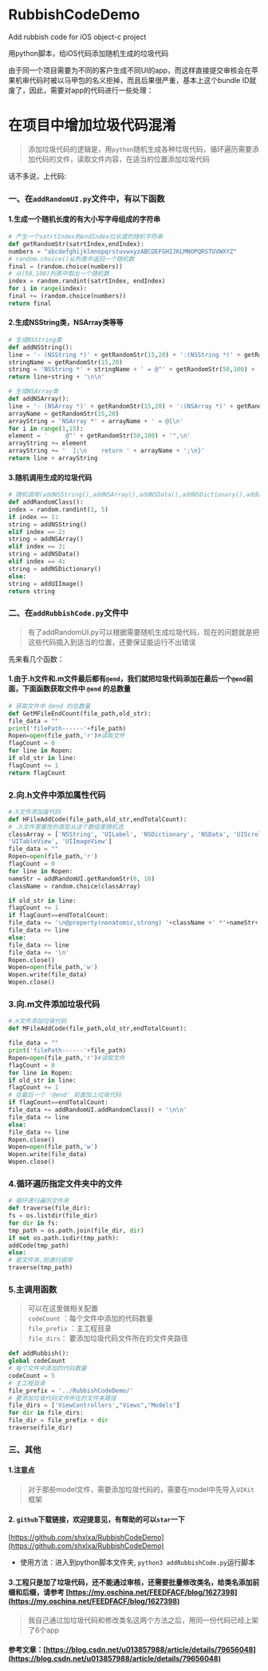 # RubbishCodeDemo
Add rubbish code for iOS object-c project

用python脚本，给iOS代码添加随机生成的垃圾代码

由于同一个项目需要为不同的客户生成不同UI的app，而这样直接提交审核会在苹果机审代码时被以马甲包的名义拒掉，而且后果很严重，基本上这个bundle ID就废了，因此，需要对app的代码进行一些处理：
# 在项目中增加垃圾代码混淆

>添加垃圾代码的逻辑是，用`python`随机生成各种垃圾代码，循环遍历需要添加代码的文件，读取文件内容，在适当的位置添加垃圾代码

话不多说，上代码:
### 一、在`addRandomUI.py`文件中，有以下函数
#### 1.生成一个随机长度的有大小写字母组成的字符串
```python
# 产生一个satrtIndex到endIndex位长度的随机字符串
def getRandomStr(satrtIndex,endIndex):
numbers = "abcdefghijklmnopqrstuvwxyzABCDEFGHIJKLMNOPQRSTUVWXYZ"
# random.choice()从列表中返回一个随机数
final = (random.choice(numbers))
# 从(50,100)列表中取出一个随机数
index = random.randint(satrtIndex, endIndex)
for i in range(index):
final += (random.choice(numbers))
return final
```
#### 2.生成NSString类，NSArray类等等
```python
# 生成NSString类
def addNSString():
line = '- (NSString *)' + getRandomStr(15,20) + ':(NSString *)' + getRandomStr(15,20) + ' {\n   '
stringName = getRandomStr(15,20)
string = 'NSString *' + stringName + ' = @"' + getRandomStr(50,100) + '";\n   return '+ stringName + ';\n}'
return line+string + '\n\n'

# 生成NSArray类
def addNSArray():
line = '- (NSArray *)' + getRandomStr(15,20) + ':(NSArray *)' + getRandomStr(15,20) + ' {\n   '
arrayName = getRandomStr(15,20)
arrayString = 'NSArray *' + arrayName + ' = @[\n'
for i in range(1,15):
element = '     @"' + getRandomStr(50,100) + '",\n'
arrayString += element
arrayString += '  ];\n    return ' + arrayName + ';\n}'
return line + arrayString
```

#### 3.随机调用生成的垃圾代码
```python
# 随机调用(addNSString(),addNSArray(),addNSData(),addNSDictionary(),addUIImage())中的某个函数
def addRandomClass():
index = random.randint(1, 5)
if index == 1:
string = addNSString()
elif index == 2:
string = addNSArray()
elif index == 3:
string = addNSData()
elif index == 4:
string = addNSDictionary()
else:
string = addUIImage()
return string
```

### 二、在`addRubbishCode.py`文件中
>有了addRandomUI.py可以根据需要随机生成垃圾代码，现在的问题就是把这些代码插入到适当的位置，还要保证能运行不出错误

先来看几个函数：
#### 1.由于.h文件和.m文件最后都有`@end`，我们就把垃圾代码添加在最后一个`@end`前面，下面函数获取文件中 `@end` 的总数量
```python
# 获取文件中 @end 的总数量
def GetMFileEndCount(file_path,old_str):
file_data = ""
print('filePath------'+file_path)
Ropen=open(file_path,'r')#读取文件
flagCount = 0
for line in Ropen:
if old_str in line:
flagCount += 1
return flagCount 
```

### 2.向.h文件中添加属性代码
```python
#.h文件添加废代码
def HFileAddCode(file_path,old_str,endTotalCount):
# .h文件里属性的类型从这个数组里随机选
classArray = ['NSString', 'UILabel', 'NSDictionary', 'NSData', 'UIScrollView', 'UIView', 'UITextView',
'UITableView', 'UIImageView']
file_data = ""
Ropen=open(file_path,'r')
flagCount = 0
for line in Ropen:
nameStr = addRandomUI.getRandomStr(6, 10)
className = random.choice(classArray)

if old_str in line:
flagCount += 1
if flagCount==endTotalCount:
file_data += '\n@property(nonatomic,strong) '+className +' *'+nameStr+';\n'
file_data += line
else:
file_data += line
file_data += '\n'
Ropen.close()
Wopen=open(file_path,'w')
Wopen.write(file_data)
Wopen.close()
```
### 3.向.m文件添加垃圾代码
```python
#.m文件添加垃圾代码
def MFileAddCode(file_path,old_str,endTotalCount):

file_data = ""
print('filePath------'+file_path)
Ropen=open(file_path,'r')#读取文件
flagCount = 0
for line in Ropen:
if old_str in line:
flagCount += 1
# 在最后一个 '@end' 前面加上垃圾代码
if flagCount==endTotalCount:
file_data += addRandomUI.addRandomClass() + '\n\n'
file_data += line
else:
file_data += line
Ropen.close()
Wopen=open(file_path,'w')
Wopen.write(file_data)
Wopen.close()
```

### 4.循环遍历指定文件夹中的文件
```python
# 循环递归遍历文件夹
def traverse(file_dir):
fs = os.listdir(file_dir)
for dir in fs:
tmp_path = os.path.join(file_dir, dir)
if not os.path.isdir(tmp_path):
addCode(tmp_path)
else:
# 是文件夹,则递归调用
traverse(tmp_path)
```

### 5.主调用函数
>可以在这里做相关配置  
>`codeCount` ：每个文件中添加的代码数量  
`file_prefix` ：主工程目录  
`file_dirs`： 要添加垃圾代码文件所在的文件夹路径

```python
def addRubbish():
global codeCount
# 每个文件中添加的代码数量
codeCount = 5
# 主工程目录
file_prefix = '../RubbishCodeDemo/'
# 要添加垃圾代码文件所在的文件夹路径
file_dirs = ['ViewControllers',"Views","Models"]
for dir in file_dirs:
file_dir = file_prefix + dir
traverse(file_dir)
```

### 三、其他
#### 1.注意点
>对于那些model文件，需要添加垃圾代码的，需要在model中先导入`UIKit`框架

#### 2. `github`下载链接，欢迎提意见，有帮助的可以`star`一下
[https://github.com/shxlxa/RubbishCodeDemo](https://github.com/shxlxa/RubbishCodeDemo)
- 使用方法：进入到python脚本文件夹, `python3 addRubbishCode.py`运行脚本

#### 3.工程只是加了垃圾代码，还不能通过审核，还需要批量修改类名，给类名添加前缀和后缀，请参考 [https://my.oschina.net/FEEDFACF/blog/1627398](https://my.oschina.net/FEEDFACF/blog/1627398)
>我自己通过加垃圾代码和修改类名这两个方法之后，用同一份代码已经上架了6个app
#### 参考文章：[https://blog.csdn.net/u013857988/article/details/79656048](https://blog.csdn.net/u013857988/article/details/79656048)
